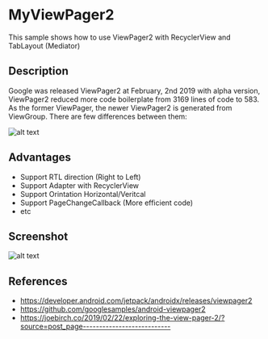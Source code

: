 # MyViewPager2
This sample shows how to use ViewPager2 with RecyclerView and TabLayout (Mediator)

## Description
Google was released ViewPager2 at February, 2nd 2019 with alpha version, ViewPager2 reduced more code boilerplate from 3169 lines of code to 583. As the former ViewPager, the newer ViewPager2 is generated from ViewGroup. There are few differences between them:

![alt text](https://joebirch.files.wordpress.com/2019/02/vp2.png?w=1360)

## Advantages
 * Support RTL direction (Right to Left)
 * Support Adapter with RecyclerView
 * Support Orintation Horizontal/Veritcal
 * Support PageChangeCallback (More efficient code)
 * etc

## Screenshot
![alt text](https://raw.githubusercontent.com/rizqiaryansa/MyViewPager2/master/app/images/sampleviewpager2.png?token=AGAKLPGAUGRQCM3GFQHICUC5HR6Z6)

## References

  * https://developer.android.com/jetpack/androidx/releases/viewpager2
  * https://github.com/googlesamples/android-viewpager2
  * https://joebirch.co/2019/02/22/exploring-the-view-pager-2/?source=post_page---------------------------
